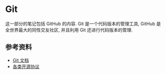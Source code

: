 # Git 

这一部分的笔记包括 GitHub 的内容. Git 是一个代码版本的管理工具, GitHub 是全世界最大的同性交友社区, 并且利用 Git 还进行代码版本的管理. 

## 参考资料

- [Git 文档](https://git-scm.com/book/zh/v1/)
- [各类开源协议](https://opensource.org/licenses/alphabetical)
